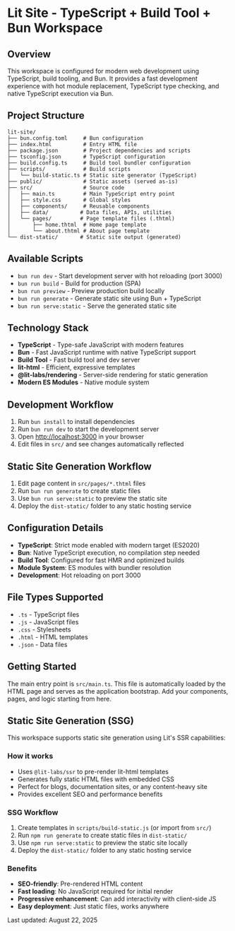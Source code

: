 # Lit Site - TypeScript + Build Tool + Bun Workspace

## Overview

This workspace is configured for modern web development using TypeScript, build tooling, and Bun. It provides a fast development experience with hot module replacement, TypeScript type checking, and native TypeScript execution via Bun.

## Project Structure

```text
lit-site/
├── bun.config.toml     # Bun configuration
├── index.html          # Entry HTML file
├── package.json        # Project dependencies and scripts
├── tsconfig.json       # TypeScript configuration
├── build.config.ts     # Build tool bundler configuration
├── scripts/            # Build scripts
│   └── build-static.ts # Static site generator (TypeScript)
├── public/             # Static assets (served as-is)
├── src/                # Source code
│   ├── main.ts         # Main TypeScript entry point
│   ├── style.css       # Global styles
│   ├── components/     # Reusable components
│   ├── data/          # Data files, APIs, utilities
│   └── pages/         # Page template files (.thtml)
│       ├── home.thtml  # Home page template
│       └── about.thtml # About page template
└── dist-static/       # Static site output (generated)
```

## Available Scripts

- `bun run dev` - Start development server with hot reloading (port 3000)
- `bun run build` - Build for production (SPA)
- `bun run preview` - Preview production build locally
- `bun run generate` - Generate static site using Bun + TypeScript
- `bun run serve:static` - Serve the generated static site

## Technology Stack

- **TypeScript** - Type-safe JavaScript with modern features
- **Bun** - Fast JavaScript runtime with native TypeScript support
- **Build Tool** - Fast build tool and dev server
- **lit-html** - Efficient, expressive templates
- **@lit-labs/rendering** - Server-side rendering for static generation
- **Modern ES Modules** - Native module system

## Development Workflow

1. Run `bun install` to install dependencies
2. Run `bun run dev` to start the development server
3. Open <http://localhost:3000> in your browser
4. Edit files in `src/` and see changes automatically reflected

## Static Site Generation Workflow

1. Edit page content in `src/pages/*.thtml` files
2. Run `bun run generate` to create static files
3. Use `bun run serve:static` to preview the static site
4. Deploy the `dist-static/` folder to any static hosting service

## Configuration Details

- **TypeScript**: Strict mode enabled with modern target (ES2020)
- **Bun**: Native TypeScript execution, no compilation step needed
- **Build Tool**: Configured for fast HMR and optimized builds
- **Module System**: ES modules with bundler resolution
- **Development**: Hot reloading on port 3000

## File Types Supported

- `.ts` - TypeScript files
- `.js` - JavaScript files
- `.css` - Stylesheets
- `.html` - HTML templates
- `.json` - Data files

## Getting Started

The main entry point is `src/main.ts`. This file is automatically loaded by the HTML page and serves as the application bootstrap. Add your components, pages, and logic starting from here.

## Static Site Generation (SSG)

This workspace supports static site generation using Lit's SSR capabilities:

### How it works

- Uses `@lit-labs/ssr` to pre-render lit-html templates
- Generates fully static HTML files with embedded CSS
- Perfect for blogs, documentation sites, or any content-heavy site
- Provides excellent SEO and performance benefits

### SSG Workflow

1. Create templates in `scripts/build-static.js` (or import from `src/`)
2. Run `npm run generate` to create static files in `dist-static/`
3. Use `npm run serve:static` to preview the static site locally
4. Deploy the `dist-static/` folder to any static hosting service

### Benefits

- **SEO-friendly**: Pre-rendered HTML content
- **Fast loading**: No JavaScript required for initial render
- **Progressive enhancement**: Can add interactivity with client-side JS
- **Easy deployment**: Just static files, works anywhere

Last updated: August 22, 2025
